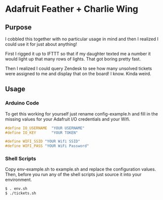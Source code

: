 # Adafruit Feather + Charlie Wing

## Purpose

I cobbled this together with no particular usage in mind and then I realized I could use it for
just about anything!

First I rigged it up to IFTTT so that if my daughter texted me a number it would light up that many rows of lights. That got boring pretty fast.

Then I realized I could query Zendesk to see how many unsolved tickets were assigned to me and display that on the board! I know. Kinda weird.

## Usage

### Arduino Code

To get this working for yourself just rename config-example.h and fill in the missing values for your Adafruit I/O credentials and your Wifi.

```c
#define IO_USERNAME  "YOUR USERNAME"
#define IO_KEY       "YOUR TOKEN"

#define WIFI_SSID "YOUR Wifi SSID"
#define WIFI_PASS "YOUR WiFi Password"

```

### Shell Scripts

Copy env-example.sh to example.sh and replace the configuration values. Then, before you run any of the shell scripts just source it into your environment.

```sh
$ . env.sh
$ ./tickets.sh
```
